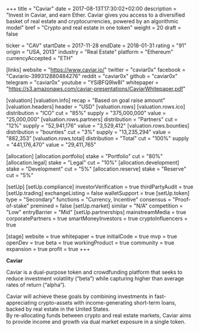 +++
title = "Caviar"
date = 2017-08-13T17:30:02+02:00
description = "Invest in Caviar, and earn Ether. Caviar gives you access to a diversified basket of real estate and cryptocurrencies, powered by an algorithmic model"
bref = "Crypto and real estate in one token"
weight = 20
draft = false

ticker = "CAV"
startDate = 2017-11-28
endDate = 2018-01-31
rating = "91"
origin = "USA, 2013"
industry = "Real Estate"
platform = "Ethereum"
currencyAccepted = "ETH"

[links]
  website = "https://www.caviar.io/"
  twitter = "caviar0x"
  facebook = "Caviario-399312880484276"
  reddit = "caviar0x"
  github = "caviar0x"
  telegram = "caviar0x"
  youtube = "YSiBFQ9lw8I"
  whitepaper = "https://s3.amazonaws.com/caviar-presentations/CaviarWhitepaper.pdf"

[valuation]
  [valuation.info]
    recap = "Based on goal raise amount"
  [valuation.headers]
    header = "USD"
  [valuation.rows]
    [valuation.rows.ico]
      distribution = "ICO"
      cut = "85%"
      supply = "375,000,000"
      value = "25,000,000"
    [valuation.rows.partners]
      distribution = "Partners"
      cut = "12%"
      supply = "52,941,176"
      value = "3,529,412"
    [valuation.rows.bounties]
      distribution = "bounties"
      cut = "3%"
      supply = "13,235,294"
      value = "882,353"
    [valuation.rows.total]
      distribution = "Total"
      cut = "100%"
      supply = "441,176,470"
      value = "29,411,765"

[allocation]
  [allocation.portfolio]
    stake = "Portfolio"
    cut = "80%"
  [allocation.legal]
    stake = "Legal"
    cut = "10%"
  [allocation.development]
    stake = "Development"
    cut = "5%"
  [allocation.reserve]
    stake = "Reserve"
    cut = "5%"

[setUp]
  [setUp.compliance]
    investorVerification = true
    thirdPartyAudit = true
  [setUp.trading]
    exchangeListing = false
    walletSupport = true
  [setUp.token]
    type = "Secondary"
    functions = "Currency, Incentive"
    consensus = "Proof-of-stake"
    premined = false
  [setUp.market]
    similar = "N/A"
    competition = "Low"
    entryBarrier = "Mid"
  [setUp.partnerships]
    mainstreamMedia = true
    corporatePartners = true
    smartMoneyInvestors = true
    cryptoInfluencers = true

[stage]
  website = true
  whitepaper = true
  initialCode = true
  mvp = true
  openDev = true
  beta = true
  workingProduct = true
  community = true
  expansion = true
  profit = true
+++

**Caviar**

Caviar is a dual-purpose token and crowdfunding platform that seeks to reduce investment volatility (“beta”) while capturing higher than average rates of return (“alpha”).  

Caviar will achieve these goals by combining investments in fast-appreciating crypto-assets with income-generating short-term loans, backed by real estate in the United States.  
By re-allocating funds between crypto and real estate markets, Caviar aims to provide income and growth via dual market exposure in a single token.
